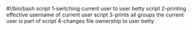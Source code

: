 #!/bin/bash
script 1-switching current user to user betty
script 2-printing effective username of current user
script 3-prints all groups the current user is part of
script 4-changes file ownership to user betty

